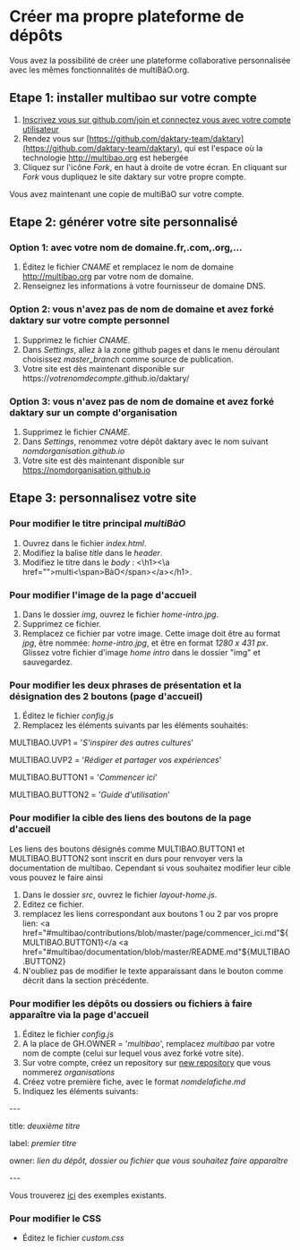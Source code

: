 # Créer ma propre plateforme de dépôts

Vous avez la possibilité de créer une plateforme collaborative personnalisée avec les mêmes fonctionnalités de multiBàO.org.

## Etape 1: installer multibao sur votre compte

1. [Inscrivez vous sur github.com/join et connectez vous avec votre compte utilisateur](http://multibao.org/#multibao/documentation/blob/master/fiches/creer_compte.md)
2. Rendez vous sur [https://github.com/daktary-team/daktary](https://github.com/daktary-team/daktary), qui est l'espace où la technologie http://multibao.org est hebergée
3. Cliquez sur l'icône *Fork*, en haut à droite de votre écran. En cliquant sur *Fork* vous dupliquez le site daktary sur votre propre compte.

Vous avez maintenant une copie de multiBàO sur votre compte.

## Etape 2: générer votre site personnalisé

### Option 1: avec votre nom de domaine.fr,.com,.org,...

1. Éditez le fichier *CNAME* et remplacez le nom de domaine http://multibao.org par votre nom de domaine.
2. Renseignez les informations à votre fournisseur de domaine DNS.

### Option 2: vous n'avez pas de nom de domaine et avez forké daktary sur votre compte personnel

1. Supprimez le fichier *CNAME*.
2. Dans *Settings*, allez à la zone github pages et dans le menu déroulant choisissez *master_branch* comme source de publication.  
3. Votre site est dès maintenant disponible sur https://*votrenomdecompte*.github.io/daktary/ 

### Option 3: vous n'avez pas de nom de domaine et avez forké daktary sur un compte d'organisation

1. Supprimez le fichier *CNAME*.
2. Dans *Settings*, renommez votre dépôt daktary avec le nom suivant *nomdorganisation.github.io*
3. Votre site est dès maintenant disponible sur https://nomdorganisation.github.io

## Etape 3: personnalisez votre site

### Pour modifier le titre principal *multiBàO*

1. Ouvrez dans le fichier *index.html*.
2. Modifiez la balise *title* dans le *header*.
3. Modifiez le titre dans le *body* : \<\h1>\<\a href="">multi\<\span>BàO\<\/span>\<\/a>\<\/h1>.

### Pour modifier l'image de la page d'accueil

1. Dans le dossier *img*, ouvrez le fichier *home-intro.jpg*. 
2. Supprimez ce fichier. 
3. Remplacez ce fichier par votre image. Cette image doit être au format *jpg*, être nommée: *home-intro.jpg*, et être en format *1280 x 431 px*. Glissez votre fichier d'image *home intro* dans le dossier "img" et sauvegardez. 

### Pour modifier les deux phrases de présentation et la désignation des 2 boutons (page d'accueil)

1. Éditez le fichier *config.js*
2. Remplacez les éléments suivants par les éléments souhaités:

MULTIBAO.UVP1 = '*S\'inspirer des autres cultures*'

MULTIBAO.UVP2 = '*Rédiger et partager vos expériences*'

MULTIBAO.BUTTON1 = '*Commencer ici*'

MULTIBAO.BUTTON2 = '*Guide d\'utilisation*'

### Pour modifier la cible des liens des boutons de la page d'accueil

Les liens des boutons désignés comme  MULTIBAO.BUTTON1 et MULTIBAO.BUTTON2 sont inscrit en durs pour renvoyer vers la documentation de multibao. Cependant si vous souhaitez  modifier leur cible vous pouvez le faire ainsi

1. Dans le dossier *src*, ouvrez le fichier *layout-home.js*. 
2. Editez ce fichier.
3. remplacez les liens correspondant aux boutons 1 ou 2 par vos propre lien:
 <a href="#multibao/contributions/blob/master/page/commencer_ici.md"${MULTIBAO.BUTTON1}</a
 <a href="#multibao/documentation/blob/master/README.md"${MULTIBAO.BUTTON2}</a>
4. N'oubliez pas de modifier le texte apparaissant dans le bouton comme décrit dans la section précédente.


### Pour modifier les dépôts ou dossiers ou fichiers à faire apparaître via la page d'accueil

1. Éditez le fichier *config.js*
2. A la place de GH.OWNER = '*multibao*', remplacez *multibao* par votre nom de compte (celui sur lequel vous avez forké votre site).
3. Sur votre compte, créez un repository sur [new repository](https://github.com/repositories/new) que vous nommerez *organisations*
4. Créez votre première fiche, avec le format *nomdelafiche.md*
5. Indiquez les éléments suivants:

\---

title: *deuxième titre*

label: *premier titre*

owner: *lien du dépôt, dossier ou fichier que vous souhaitez faire apparaître*

\---

Vous trouverez [ici](https://github.com/multibao/organisations) des exemples existants.

### Pour modifier le CSS

* Éditez le fichier *custom.css*

